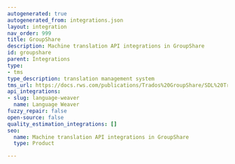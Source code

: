 ```yaml
---
autogenerated: true
autogenerated_from: integrations.json
layout: integration
nav_order: 999
title: GroupShare
description: Machine translation API integrations in GroupShare
id: groupshare
parent: Integrations
type:
- tms
type_description: translation management system
tms_url: https://docs.rws.com/publications/Trados%20GroupShare/SDL%20Trados%20GroupShare%202020%20SR1
api_integrations:
- slug: language-weaver
  name: Language Weaver
fuzzy_repair: false
open-source: false
quality_estimation_integrations: []
seo:
  name: Machine translation API integrations in GroupShare
  type: Product

---
```


